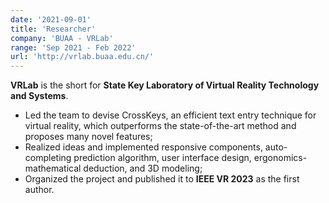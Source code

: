 ```yaml
---
date: '2021-09-01'
title: 'Researcher'
company: 'BUAA - VRLab'
range: 'Sep 2021 - Feb 2022'
url: 'http://vrlab.buaa.edu.cn/'
---
```


**VRLab** is the short for **State Key Laboratory of Virtual Reality Technology and Systems**.

- Led the team to devise CrossKeys, an efficient text entry technique for virtual reality, which outperforms the state-of-the-art method and proposes many novel features;
- Realized ideas and implemented responsive components, auto-completing prediction algorithm, user interface design, ergonomics-mathematical deduction, and 3D modeling;
- Organized the project and published it to **IEEE VR 2023** as the first author.
